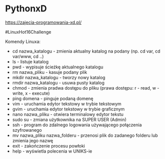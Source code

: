 # PythonxD
https://zajecia-programowania-xd.pl/

#LinuxHot16Challenge

Komendy Linuxa:
- cd nazwa_katalogu             - zmienia aktualny katalog na podany (np. cd var, cd var/www, cd ..)
- ls                            - listuje katalog
- pwd                           - wypisuje ścieżkę aktualnego katalogu
- rm nazwa_pliku                - kasuje podany plik
- mkdir nazwa_katalogu          - tworzy nowy katalog
- rmdir nazwa_katalogu          - usuwa pusty katalog
- chmod                         - zmienia pradwa dostępu do pliku (prawa dostępu: r - read, w - write, x - execute)
- ping domena                   - pinguje podaną domenę
- vim                           - uruchamia edytor tekstowy w trybie tekstowym
- gvim                          - uruchamia edytor tekstowy w trybie graficznym
- nano nazwa_pliku              - otwiera terminalowy edytor tekstu
- sudo su                       - zmiana użytkownika na SUPER USER (Admin)
- ssh                           - program do zdalnego logowania używającego połączenia szyfrowanego
- mv nazwa_pliku nazwa_folderu  - przenosi plik do zadanego folderu lub zmienia jego nazwę
- exit                          - zakończenie procesu powłoki
- help                          - wyświetla polecenia w UNIKS-ie
